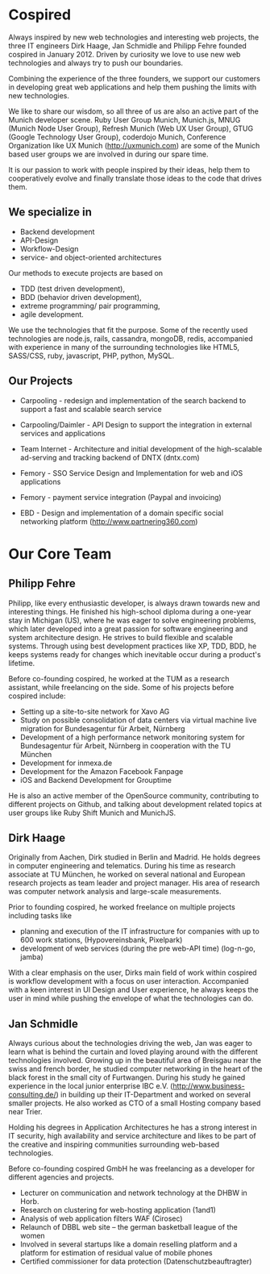 Cospired
========

Always inspired by new web technologies and interesting web projects, the three IT engineers Dirk Haage, Jan Schmidle and Philipp Fehre founded cospired in January 2012. Driven by curiosity we love to use new web technologies and always try to push our boundaries.

Combining the experience of the three founders, we support our customers in developing great web applications and help them pushing the limits with new technologies.

We like to share our wisdom, so all three of us are also an active part of the Munich developer scene. Ruby User Group Munich, Munich.js, MNUG (Munich Node User Group), Refresh Munich (Web UX User Group), GTUG (Google Technology User Group), coderdojo Munich, Conference Organization like UX Munich (http://uxmunich.com) are some of the Munich based user groups we are involved in during our spare time.

It is our passion to work with people inspired by their ideas, help them to cooperatively evolve and finally translate those ideas to the code that drives them.

We specialize in
----------------

- Backend development
- API-Design
- Workflow-Design
- service- and object-oriented architectures

Our methods to execute projects are based on

- TDD (test driven development),
- BDD (behavior driven development),
- extreme programming/ pair programming,
- agile development.

We use the technologies that fit the purpose. Some of the recently used technologies are
node.js, rails, cassandra, mongoDB, redis, accompanied with experience in many of the surrounding technologies like HTML5, SASS/CSS, ruby, javascript, PHP, python, MySQL.

Our Projects
------------

- Carpooling - redesign and implementation of the search backend to support a fast and scalable search service

- Carpooling/Daimler - API Design to support the integration in external services and applications

- Team Internet - Architecture and initial development of the high-scalable ad-serving and tracking backend of DNTX (dntx.com)

- Femory - SSO Service Design and Implementation for web and iOS applications

- Femory - payment service integration (Paypal and invoicing)

- EBD - Design and implementation of a domain specific social networking platform (http://www.partnering360.com)


Our Core Team
=============

Philipp Fehre
-------------
Philipp, like every enthusiastic developer, is always drawn towards new and interesting things. He finished his high-school diploma during a one-year stay in Michigan (US), where he was eager to solve engineering problems, which later developed into a great passion for software engineering and system architecture design. He strives to build flexible and scalable systems. Through using best development practices like XP, TDD, BDD, he keeps systems ready for changes which inevitable occur during a product's lifetime.

Before co-founding cospired, he worked at the TUM as a research assistant, while freelancing on the side. Some of his projects before cospired include:

  - Setting up a site-to-site network for Xavo AG
  - Study on possible consolidation of data centers via virtual machine live migration for Bundesagentur für Arbeit, Nürnberg
  - Development of a high performance network monitoring system for Bundesagentur für Arbeit, Nürnberg in cooperation with the TU München
  - Development for inmexa.de
  - Development for the Amazon Facebook Fanpage
  - iOS and Backend Development for Grouptime

He is also an active member of the OpenSource community, contributing to different projects on Github, and talking about development related topics at user groups like Ruby Shift Munich and MunichJS.

Dirk Haage
----------

Originally from Aachen, Dirk studied in Berlin and Madrid. He holds degrees in computer engineering and telematics. During his time as research associate at TU München, he worked on several national and European research projects as team leader and project manager. His area of research was computer network analysis and large-scale measurements.

Prior to founding cospired, he worked freelance on multiple projects including tasks like

 - planning and execution of the IT infrastructure for companies with up to 600 work stations, (Hypovereinsbank, Pixelpark)
 - development of web services (during the pre web-API time) (log-n-go, jamba)

With a clear emphasis on the user, Dirks main field of work within cospired is workflow development with a focus on user interaction. Accompanied with a keen interest in UI Design and User experience, he always keeps the user in mind while pushing the envelope of what the technologies can do.

Jan Schmidle
------------
Always curious about the technologies driving the web, Jan was eager to learn what is behind the curtain and loved playing around with the different technologies involved. Growing up in the beautiful area of Breisgau near the swiss and french border, he studied computer networking in the heart of the black forest in the small city of Furtwangen. During his study he gained experience in the local junior enterprise IBC e.V. (http://www.business-consulting.de/) in building up their IT-Department and worked on several smaller projects. He also worked as CTO of a small Hosting company based near Trier.

Holding his degrees in Application Architectures he has a strong interest in IT security, high availability and service architecture and likes to be part of the creative and inspiring communities surrounding web-based technologies.

Before co-founding cospired GmbH he was freelancing as a developer for different agencies and projects.

 - Lecturer on communication and network technology at the DHBW in Horb.
 - Research on clustering for web-hosting application (1and1)
 - Analysis of web application filters WAF (Cirosec)
 - Relaunch of DBBL web site – the german basketball league of the women
 - Involved in several startups like a domain reselling platform and a platform for estimation of residual value of mobile phones
 - Certified commissioner for data protection (Datenschutzbeauftragter)
